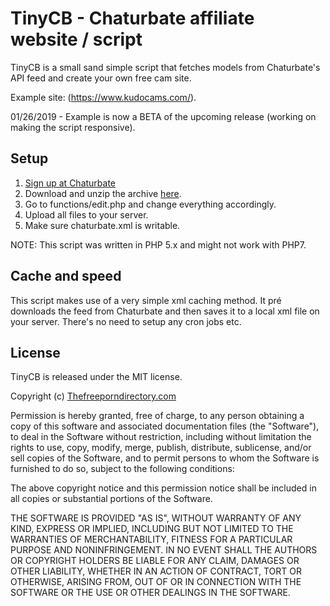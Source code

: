 # TinyCB - Chaturbate affiliate website / script

TinyCB is a small sand simple script that fetches models from Chaturbate's API feed and create your own free cam site. 

Example site: (https://www.kudocams.com/).

01/26/2019 - Example is now a BETA of the upcoming release (working on making the script responsive).

## Setup

1. [Sign up at Chaturbate](https://chaturbate.com/in/?track=default&tour=9O7D&campaign=2DLMP)
2. Download and unzip the archive [here](https://github.com/Kudocams/TinyCB/archive/master.zip).
3. Go to functions/edit.php and change everything accordingly.
4. Upload all files to your server.
5. Make sure chaturbate.xml is writable.

NOTE: This script was written in PHP 5.x and might not work with PHP7.

## Cache and speed

This script makes use of a very simple xml caching method. It pré downloads the feed from Chaturbate and then saves it to a local xml file on your server.
There's no need to setup any cron jobs etc.

## License

TinyCB is released under the MIT license.

Copyright (c) [Thefreeporndirectory.com](https://www.hefreeporndirectory.com/)

Permission is hereby granted, free of charge, to any person obtaining a copy of this software and associated documentation files (the "Software"), to deal in the Software without restriction, including without limitation the rights to use, copy, modify, merge, publish, distribute, sublicense, and/or sell copies of the Software, and to permit persons to whom the Software is furnished to do so, subject to the following conditions:

The above copyright notice and this permission notice shall be included in all copies or substantial portions of the Software.

THE SOFTWARE IS PROVIDED "AS IS", WITHOUT WARRANTY OF ANY KIND, EXPRESS OR IMPLIED, INCLUDING BUT NOT LIMITED TO THE WARRANTIES OF MERCHANTABILITY, FITNESS FOR A PARTICULAR PURPOSE AND NONINFRINGEMENT. IN NO EVENT SHALL THE AUTHORS OR COPYRIGHT HOLDERS BE LIABLE FOR ANY CLAIM, DAMAGES OR OTHER LIABILITY, WHETHER IN AN ACTION OF CONTRACT, TORT OR OTHERWISE, ARISING FROM, OUT OF OR IN CONNECTION WITH THE SOFTWARE OR THE USE OR OTHER DEALINGS IN THE SOFTWARE.

